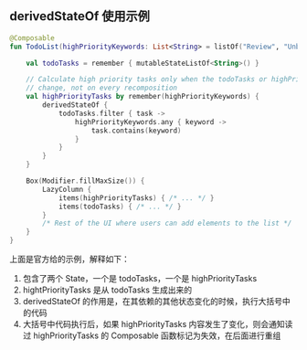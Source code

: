## derivedStateOf 使用示例

```kotlin
@Composable
fun TodoList(highPriorityKeywords: List<String> = listOf("Review", "Unblock", "Compose")) {

    val todoTasks = remember { mutableStateListOf<String>() }

    // Calculate high priority tasks only when the todoTasks or highPriorityKeywords
    // change, not on every recomposition
    val highPriorityTasks by remember(highPriorityKeywords) {
        derivedStateOf {
            todoTasks.filter { task ->
                highPriorityKeywords.any { keyword ->
                    task.contains(keyword)
                }
            }
        }
    }

    Box(Modifier.fillMaxSize()) {
        LazyColumn {
            items(highPriorityTasks) { /* ... */ }
            items(todoTasks) { /* ... */ }
        }
        /* Rest of the UI where users can add elements to the list */
    }
}
```

上面是官方给的示例，解释如下：

1. 包含了两个 State，一个是 todoTasks，一个是 highPriorityTasks
2. hightPriorityTasks 是从 todoTasks 生成出来的
3. derivedStateOf 的作用是，在其依赖的其他状态变化的时候，执行大括号中的代码
4. 大括号中代码执行后，如果 highPriorityTasks 内容发生了变化，则会通知读过 highPriorityTasks 的 Composable 函数标记为失效，在后面进行重组


